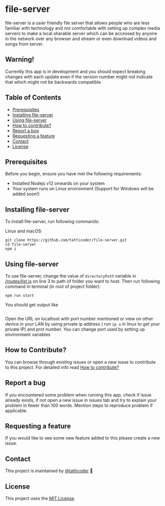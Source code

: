 # file-server

file-server is a usier friendly file server that allows people who are less familiar with technology and not comfortable with setting up complex media servers to make a local sharable server which can be accessed by anyone in the network over any browser and stream or even download videos and songs from server.

## Warning!
Currently this app is in development and you should expect breaking changes with each update even if the version number might not indicate that which might not be backwards compatible.

## Table of Contents
- [Prerequisites](#Prerequisites)
- [Installing file-server](#Installing-file-server)
- [Using file-server](#Using-file-server)
- [How to contribute?](#How-to-contribute?)
- [Report a bug](#Report-a-bug)
- [Requesting a feature](#Requesting-a-feature)
- [Contact](#Contact)
- [License](#License)

## Prerequisites

Before you begin, ensure you have met the following requirements:
* Installed Nodejs v12 onwards on your system
* Your system runs on Linux environment (Support for Windows will be added soon!)

## Installing file-server

To install file-server, run following commands:

Linux and macOS:
```
git clone https://github.com/tatticoder/file-server.git
cd file-server
npm i
```
## Using file-server

To use file-server, change the value of `directoryPath` variable in [/routes/list.js](./routes/list.js) on line 3 to path of folder you want to host.
Then run following command in terminal (in root of project folder):
```
npm run start
```
You should get output like
```
```
Open the URL on localhost with port number mentioned or view on other device in your LAN by using private ip address ( run `ip a` in linux to get your private IP) and prot number. You can change port used by setting up environment variables 

## How to Contribute?
You can browse through existing issues or open a new issue to contribute to this project.
For detailed info read [How to contribute?](./CONTRIBUTING.md)

## Report a bug
If you encountered some problem when running this app, check if issue already exists, if not open a new issue in issues tab and try to explain your problem in fewer than 100 words. Mention steps to reproduce problem if applicable. 

## Requesting a feature
If you would like to see some new feature added to this please create a new issue.

## Contact

This project is maintained by [@tatticoder](https://github.com/tatticoder) 🐛

## License

This project uses the [MIT License](./LICENSE).
